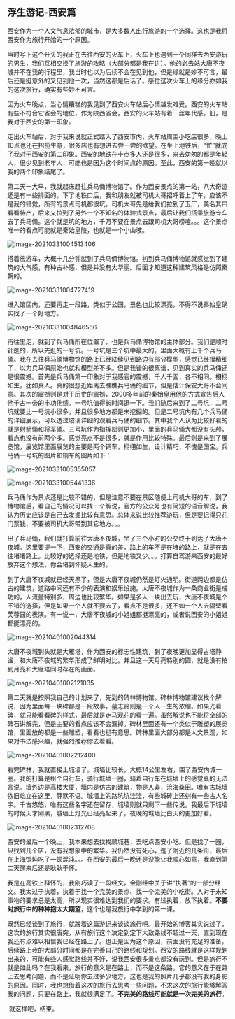 ## 浮生游记-西安篇

​	西安作为一个人文气息浓郁的城市，是大多数人出行旅游的一个选择。这也是我将西安作为旅行开始的一个原因。	

​	当时写下这个开头的我正在去往西安的火车上，火车上也遇到一个同样去西安游玩的男生，我们互相交换了旅游的攻略（大部分都是我在讲）。他的必去站大唐不夜城并不在我的行程里，我当时也以为后续不会在见到他，但是缘就是妙不可言，最后还是挺意外的又见到他一次，当然这都是后话了。感觉这次火车上的缘分亦如我的这次旅行，确实有些妙不可言。

​	因为火车晚点，当心情糟糕的我见到了西安火车站后心情越发难受。西安的火车站有些不符合它省会的地位，作为陕西省会，西安的火车站有着一丝年代感。旧，是我对于西安的第一印象。

​	走出火车站后，对于我来说就正式踏入了西安市内，火车站周围小吃店很多，晚上10点也还在招揽生意，很多店也有想进去尝一尝的欲望。在坐上地铁后，“忙”就成了我对于西安的第二印象。西安的地铁在十点多人还是很多，来去匆匆的都是年轻人，很少见到老年人，可能也是因为这个时间点的原因。至此，西安的第一晚就以我的两个印象结尾了。

​	第二天一大早，我就起床赶往兵马俑博物馆了。作为西安景点的第一站，八大奇迹还是有一些排面的。下了地铁口后，我和朋友就被司机大哥招呼着上了车，应该不是我的错觉，所有的景点司机都很坑。司机大哥先是给我们拉到了玉厂，美名其曰看看特产，后来又拉到了另外一个不知名的体验式景点，最后让我们搭乘旅游专车去了兵马俑。这个就是坑的地方，千万不要在景点去跟司机大哥唠嗑。。。这个景点唯一的看点可能就是秦始皇陵，也就是一个小山坡。

![image-20210331004513406](https://1162210866.oss-cn-beijing.aliyuncs.com/uPic/image-20210331004513406.png)

​	搭着旅游车，大概十几分钟就到了兵马俑博物馆。初到兵马俑博物馆就感觉到了建筑的大气感，有种古朴感，但是并没有太华丽。后面才知道这种建筑风格是仿照秦朝的。

![image-20210331004727419](https://1162210866.oss-cn-beijing.aliyuncs.com/uPic/image-20210331004727419.png)

​	进入馆区内，还要再走一段路，类似于公园，景色也比较漂亮，不得不说秦始皇确实找了一个好地方。

![image-20210331004846566](https://1162210866.oss-cn-beijing.aliyuncs.com/uPic/image-20210331004846566.png)

​	再往里走，就到了兵马俑所在位置了，也是兵马俑博物馆的主体部分。我们是顺时针逛的，所以先逛的一号坑。一号坑是三个坑中最大的，里面大概有上千个兵马俑。我在去往兵马俑博物馆的路上已经陆续见到路边有部分模型，感觉已经很精细了，以为兵马俑原始也就和模型差不多。但是我错的很离谱，见到真实的兵马俑还是很震撼。首先是兵马俑第一印象对于我感官的震撼，千人千面，各不相同。栩栩如生，犹如真人。真的很想近距离去瞧瞧兵马俑的细节，但是估计保安大哥不会同意。其次的震撼则是对于历史的震撼，2000多年前的秦始皇用他的方式宣告后人他千古一帝的丰功伟绩。一号坑值得长时间逛一下。我们随后来到了二号坑，二号坑就要比一号坑小很多，并且很多地方都是未挖掘的。但是二号坑内有几个兵马俑的详细展示，可以透过玻璃详细的观看兵马俑的细节。其中我个人认为比较好看的就是射箭俑和将军俑。三号坑作为指挥部则更加小，里面的兵马俑大都没有头颅，看点也没有前两个多。感觉亮点不是很多，就是作用比较特殊。最后则是来到了展览馆，展览馆里面展览的主要是两个铜车，栩栩如生，设计精巧，不愧是国宝。兵马俑一号坑的图片和铜车的图片如下：

![image-20210331005355057](https://1162210866.oss-cn-beijing.aliyuncs.com/uPic/image-20210331005355057.png)

![image-20210331005441336](https://1162210866.oss-cn-beijing.aliyuncs.com/uPic/image-20210331005441336.png)

​	兵马俑作为景点还是比较不错的，但是注意不要在景区随便上司机大哥的车，到了博物馆后，看自己的情况可以找一个解说，官方的公众号也有简短的语音解说，我认为历史应该是自己去发掘比较有意思。总体来说比较推荐游玩，但是要记得只花门票钱，不要被司机大哥带到其它地方。。。

​	出了兵马俑，我们就打算前往大唐不夜城，坐了三个小时的公交终于到达了大唐不夜城。这里要提一下，西安的交通是真的差，路上的车不是在堵的路上，就是在去往堵堵路上。比较好的选择还是地铁，但是地铁又少。。。打算自驾游来西安的最好放弃这个想法，你会堵到怀疑人生的。

​	到了大唐不夜城就已经天黑了，但是大唐不夜城仍然是灯火通明。街道两边都是仿古的建筑，道路中间还有不少的表演和娱乐设施。大唐不夜城作为一条商业街是成功的，人流量特别多，周边也比较繁华。如果是多人一块出去玩，大唐不夜城是个不错的选择，但是如果一个人就不要去了，看点不是很多，还不如一个人去隔壁看芙蓉园的表演。有一说一，大唐不夜城的小姐姐都挺漂亮的，或者说西安的小姐姐都挺漂亮的。

![image-20210401002044314](https://1162210866.oss-cn-beijing.aliyuncs.com/uPic/image-20210401002044314.png)

​	大唐不夜城到头就是大雁塔，作为西安的标志性建筑，到了夜晚更加显得古塔静谧，和大唐不夜城的繁华形成了鲜明对比。并且这一天月亮特别的圆，就是没有拍到月亮和大雁塔同时存在的画面。

![image-20210401002121035](https://1162210866.oss-cn-beijing.aliyuncs.com/uPic/image-20210401002121035.png)

​	第二天就是按照我自己的计划来了，先到的碑林博物馆。碑林博物馆建议找个解说，因为里面每一块碑都是一段故事，墓志铭则是一个人一生的浓缩。如果光看碑，就只能看看碑的样式，最后就是走马观花的看一遍。虽然解说也不能将全部的碑石讲解完，但是主要的看点应该不会漏掉。碑林里面还有一个类似于雕塑的展览馆，里面放的都是一些雕塑，看看也挺有意思。碑林里面大部分都是人文景观，如果对书法感兴趣，就强烈推荐你去看看。

![image-20210401002212400](https://1162210866.oss-cn-beijing.aliyuncs.com/uPic/image-20210401002212400.png)

​	看完碑林，我就直接上城墙了。城墙比较长，大概14公里左右，围了西安内城一圈。我的打算是租个自行车，骑行城墙一圈，骑着自行车在城墙上的感觉真的无法言说。墙外边是高楼大厦，墙内是仿古的建筑，物是人非，沧海桑田。唯有古城墙依旧屹立在这里，静默不语。城墙上的路坑坑洼洼，有些城砖上还刻有一些古人名字。千古悠悠，唯有这些名字还在留存，城墙则就只剩下一些传说。我最后下城墙的时候天才刚黑，城墙上灯光已经亮起来了，夜晚的城墙比白天的更加好看。

![image-20210401002312708](https://1162210866.oss-cn-beijing.aliyuncs.com/uPic/image-20210401002312708.png)

​	西安的最后一个晚上，我本来想去找找顺城巷，去吃点西安小吃。但是找了一圈，只找到几个店，没有我想象中的繁华。我仍然没有死心，逛了附近的几条街，最后在上海馄炖吃了一顿混沌。。。在西安的最后一晚还是没能让我顺心如意，我直到第二天醒来后还是耿耿于怀。

​	我是在高铁上释怀的，我刚巧读了一段经文，金刚经中关于讲“执著”的一部分经文。我太过于执着，执着于找一个完美的景点、找一个完美的小吃街。人对于未知事物的要求总是太高，所以现实很难达到我们的要求。有过执着，放下执着。**不要对旅行中的种种抱太大期望**，这个也是我旅行中学到的第一课。

​	既然已经谈到了旅行，就蹭着这篇游记来谈谈旅行吧。最开始的博客其实说过了，这次的旅行其实很唐突，从有旅行这个决定到定下大致路线不超过一天，直到现在我还有点难以相信我已经在路上了。也正是因为这个原因，前面没有充足的准备，后续路上我的大部分时间都是在完善自己的路线和规划。西安的路线就是这样规划出来的，可能有些人感觉路线并不好，说我西安很多景点都没有玩到。但是旅行不就是如此吗？在我看来，旅行的意义是在路上，而不是这条路。它的意义在于在路上去思考问题，而不是证明你去过多少地方，这也是我的照片几乎都没有我的身影的原因。同时，我也想借着这次的旅行去思考一些问题，不求这次的旅行能够解答我的问题，只要在路上，我就很满足了。**不完美的路线可能就是一次完美的旅行**。

​	就这样吧，结束。